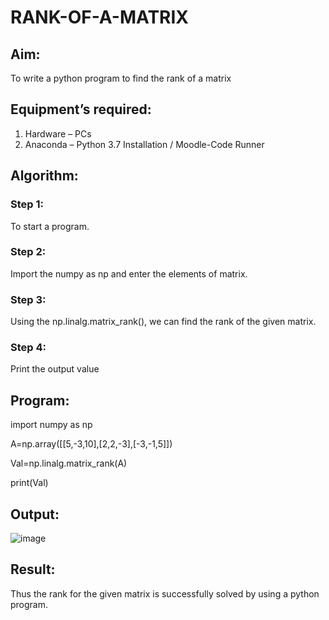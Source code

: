 # RANK-OF-A-MATRIX
## Aim:
To write a python program to find the rank of a matrix
## Equipment’s required:
1. 	Hardware – PCs
2. 	Anaconda – Python 3.7 Installation / Moodle-Code Runner
## Algorithm:
### Step 1: 
To start a program.
### Step 2: 
Import the numpy as np and enter the elements of matrix.
### Step 3: 
Using the np.linalg.matrix_rank(), we can find the rank of the given matrix.
### Step 4: 
Print the output value

## Program:

import numpy as np

A=np.array([[5,-3,10],[2,2,-3],[-3,-1,5]])

Val=np.linalg.matrix_rank(A)

print(Val)


## Output:
![image](https://user-images.githubusercontent.com/94164665/144363825-58a88d8c-7a0a-466c-aa94-36665bf08795.png)

## Result:
Thus the rank for the given matrix is successfully solved by  using a python program.

